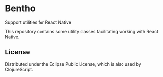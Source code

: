 # Bentho

Support utilities for React Native

This repository contains some utility classes facilitating working with React Native.

## License

Distributed under the Eclipse Public License, which is also used by ClojureScript.